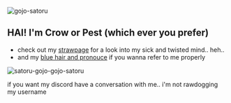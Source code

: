 ![gojo-satoru](https://github.com/user-attachments/assets/8bd4c92a-0849-45cd-a572-5bcda23c9ec6)

HAI! I'm Crow or Pest (which ever you prefer)
- 
* check out my [strawpage](https://satoruism.straw.page) for a look into my sick and twisted mind.. heh..
* and my [blue hair and pronouce](https://en.pronouns.page/@wrioma) if you wanna refer to me properly

 ![satoru-gojo-gojo-satoru](https://github.com/user-attachments/assets/9a041ab4-feef-4fe4-8ac0-e3801674ac13)

if you want my discord have a conversation with me.. i'm not rawdogging my username

